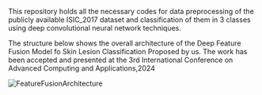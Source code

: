 This repository holds all the necessary codes for data preprocessing of the publicly available ISIC_2017 dataset and classification of them in 3 classes using deep convolutional neural network techniques.

The structure below shows the overall architecture of the Deep Feature Fusion Model fo Skin Lesion Classification Proposed by us.
The work has been accepted and presented at the 3rd International Conference on Advanced Computing and Applications,2024 

![FeatureFusionArchitecture](https://github.com/user-attachments/assets/b77e29ee-4910-41b9-a110-94d8a1f0ea48)
